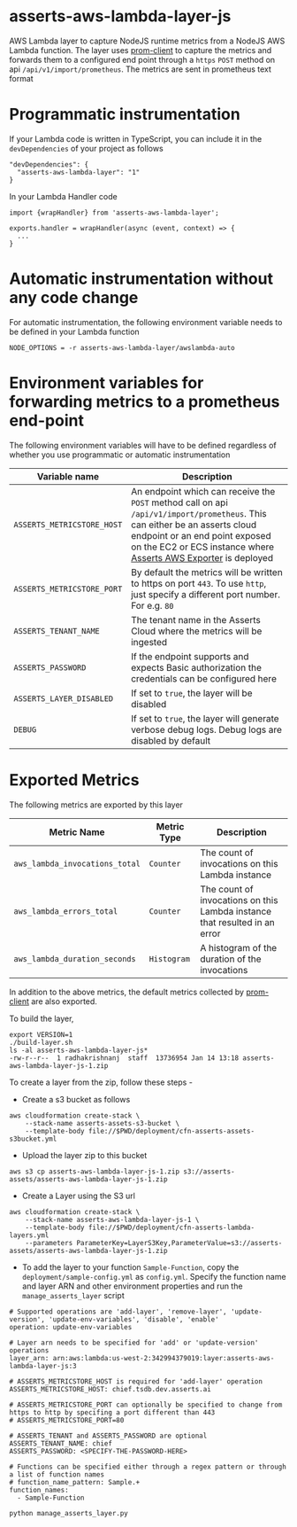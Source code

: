 # asserts-aws-lambda-layer-js

AWS Lambda layer to capture NodeJS runtime metrics from a NodeJS AWS Lambda function. The layer
uses [prom-client](https://github.com/siimon/prom-client) to capture the metrics and forwards them to a configured end
point through a `https` `POST` method on api `/api/v1/import/prometheus`. The metrics are sent in prometheus text format

# Programmatic instrumentation

If your Lambda code is written in TypeScript, you can include it in the `devDependencies` of your project as follows

```
"devDependencies": {
  "asserts-aws-lambda-layer": "1"
}
```

In your Lambda Handler code

```
import {wrapHandler} from 'asserts-aws-lambda-layer';

exports.handler = wrapHandler(async (event, context) => {
  ...
}
```

# Automatic instrumentation without any code change

For automatic instrumentation, the following environment variable needs to be defined in your Lambda function

```
NODE_OPTIONS = -r asserts-aws-lambda-layer/awslambda-auto
```

# Environment variables for forwarding metrics to a prometheus end-point

The following environment variables will have to be defined regardless of whether you use programmatic or automatic
instrumentation

|Variable name| Description|
|-------------|------------|
|`ASSERTS_METRICSTORE_HOST`|An endpoint which can receive the `POST` method call on api `/api/v1/import/prometheus`. This can either be an asserts cloud endpoint or an end point exposed on the EC2 or ECS instance where [Asserts AWS Exporter](https://app.gitbook.com/o/-Mih12_HEHZ0gGyaqQ0X/s/-Mih17ZSkwF7P2VxUo4u/quickstart-guide/setting-up-aws-serverless-monitoring) is deployed |
|`ASSERTS_METRICSTORE_PORT`|By default the metrics will be written to https on port `443`. To use `http`, just specify a different port number. For e.g. `80` |
|`ASSERTS_TENANT_NAME`|The tenant name in the Asserts Cloud where the metrics will be ingested |
|`ASSERTS_PASSWORD`|If the endpoint supports and expects Basic authorization the credentials can be configured here |
|`ASSERTS_LAYER_DISABLED`| If set to `true`, the layer will be disabled|
|`DEBUG`|If set to `true`, the layer will generate verbose debug logs. Debug logs are disabled by default|

# Exported Metrics

The following metrics are exported by this layer

|Metric Name|Metric Type|Description|
|-----------|------|-----|
|`aws_lambda_invocations_total`| `Counter` | The count of invocations on this Lambda instance |
|`aws_lambda_errors_total`| `Counter` | The count of invocations on this Lambda instance that resulted in an error |
|`aws_lambda_duration_seconds`| `Histogram` | A histogram of the duration of the invocations  |

In addition to the above metrics, the default metrics collected by [prom-client](https://github.com/siimon/prom-client)
are also exported.

To build the layer,

```
export VERSION=1
./build-layer.sh
ls -al asserts-aws-lambda-layer-js*
-rw-r--r--  1 radhakrishnanj  staff  13736954 Jan 14 13:18 asserts-aws-lambda-layer-js-1.zip
```

To create a layer from the zip, follow these steps -

* Create a s3 bucket as follows

```
aws cloudformation create-stack \
    --stack-name asserts-assets-s3-bucket \
    --template-body file://$PWD/deployment/cfn-asserts-assets-s3bucket.yml
```

* Upload the layer zip to this bucket

```
aws s3 cp asserts-aws-lambda-layer-js-1.zip s3://asserts-assets/asserts-aws-lambda-layer-js-1.zip
```

* Create a Layer using the S3 url

```
aws cloudformation create-stack \
    --stack-name asserts-aws-lambda-layer-js-1 \
    --template-body file://$PWD/deployment/cfn-asserts-lambda-layers.yml
    --parameters ParameterKey=LayerS3Key,ParameterValue=s3://asserts-assets/asserts-aws-lambda-layer-js-1.zip
```

* To add the layer to your function `Sample-Function`, copy the `deployment/sample-config.yml` as `config.yml`. Specify
  the function name and layer ARN and other environment properties and run the `manage_asserts_layer` script


```
# Supported operations are 'add-layer', 'remove-layer', 'update-version', 'update-env-variables', 'disable', 'enable'
operation: update-env-variables

# Layer arn needs to be specified for 'add' or 'update-version' operations
layer_arn: arn:aws:lambda:us-west-2:342994379019:layer:asserts-aws-lambda-layer-js:3

# ASSERTS_METRICSTORE_HOST is required for 'add-layer' operation
ASSERTS_METRICSTORE_HOST: chief.tsdb.dev.asserts.ai

# ASSERTS_METRICSTORE_PORT can optionally be specified to change from https to http by specifing a port different than 443
# ASSERTS_METRICSTORE_PORT=80

# ASSERTS_TENANT and ASSERTS_PASSWORD are optional
ASSERTS_TENANT_NAME: chief
ASSERTS_PASSWORD: <SPECIFY-THE-PASSWORD-HERE>

# Functions can be specified either through a regex pattern or through a list of function names
# function_name_pattern: Sample.+
function_names:
  - Sample-Function
```

```
python manage_asserts_layer.py
```










